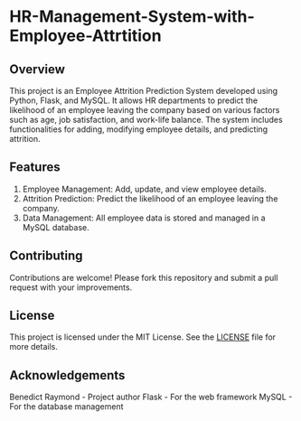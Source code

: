 # HR-Management-System-with-Employee-Attrtition

## Overview

This project is an Employee Attrition Prediction System developed using Python, Flask, and MySQL. It allows HR departments to predict the likelihood of an employee leaving the company based on various factors such as age, job satisfaction, and work-life balance. The system includes functionalities for adding, modifying employee details, and predicting attrition.


## Features

1. Employee Management: Add, update, and view employee details.
2. Attrition Prediction: Predict the likelihood of an employee leaving the company.
3. Data Management: All employee data is stored and managed in a MySQL database.


## Contributing

Contributions are welcome! Please fork this repository and submit a pull request with your improvements.


## License
This project is licensed under the MIT License. See the [LICENSE](url) file for more details.


## Acknowledgements
Benedict Raymond - Project author
Flask - For the web framework
MySQL - For the database management
